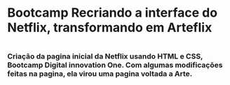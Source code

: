 <h1> Bootcamp Recriando a interface do Netflix, transformando em Arteflix <h1/>


<h3>Criação da pagina inicial da Netflix usando HTML e CSS, Bootcamp Digital innovation One.
  Com algumas modificações feitas na pagina, ela virou uma pagina voltada a Arte.<h3/>
